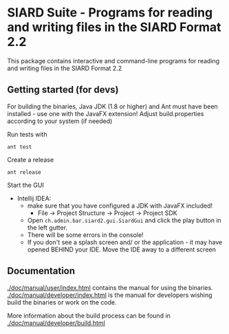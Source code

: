 # SIARD Suite - Programs for reading and writing files in the SIARD Format 2.2

This package contains interactive and command-line programs for reading 
and writing files in the SIARD Format 2.2

## Getting started (for devs)

For building the binaries, Java JDK (1.8 or higher) and  Ant must 
have been installed - use one with the JavaFX extension! Adjust build.properties according to your system (if needed)

Run tests with 

```shell
ant test
```

Create a release

```shell
ant release
```

Start the GUI

* Intellij IDEA:
  * make sure that you have configured a JDK with JavaFX included!
    * File -> Project Structure ->  Project -> Project SDK
  * Open `ch.admin.bar.siard2.gui.SiardGui` and click the play button in the left gutter.
  * There will be some errors in the console! 
  * If you don't see a splash screen and/ or the application - it may have opened BEHIND your IDE. Move the IDE away to a different screen

## Documentation
[./doc/manual/user/index.html](./doc/manual/user/index.html) contains the manual for using the binaries.
[./doc/manual/developer/index.html](./doc/manual/user/index.html) is the manual for developers wishing
build the binaries or work on the code.

More information about the build process can be found in
[./doc/manual/developer/build.html](./doc/manual/developer/build.html)